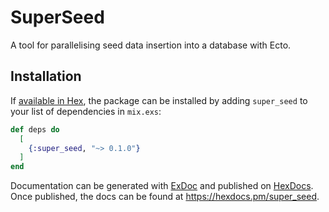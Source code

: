 # SuperSeed

A tool for parallelising seed data insertion into a database with Ecto.

## Installation

If [available in Hex](https://hex.pm/docs/publish), the package can be installed
by adding `super_seed` to your list of dependencies in `mix.exs`:

```elixir
def deps do
  [
    {:super_seed, "~> 0.1.0"}
  ]
end
```

Documentation can be generated with [ExDoc](https://github.com/elixir-lang/ex_doc)
and published on [HexDocs](https://hexdocs.pm). Once published, the docs can
be found at <https://hexdocs.pm/super_seed>.

